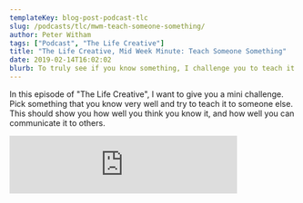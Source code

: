 ```yaml
---
templateKey: blog-post-podcast-tlc
slug: /podcasts/tlc/mwm-teach-someone-something/
author: Peter Witham
tags: ["Podcast", "The Life Creative"]
title: "The Life Creative, Mid Week Minute: Teach Someone Something"
date: 2019-02-14T16:02:02
blurb: To truly see if you know something, I challenge you to teach it to someone.
---
```


In this episode of "The Life Creative", I want to give you a mini challenge. Pick something that you know very well and try to teach it to someone else. This should show you how well you think you know it, and how well you can communicate it to others.

<iframe src="https://anchor.fm/peter-witham/embed/episodes/Mid-Week-Minute-of-Creativity-Teach-Someone-Something-e3799v" height="102" width="400" frameborder="0" scrolling="no"></iframe>
